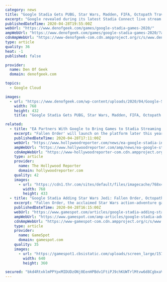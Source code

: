 ```yaml
---
category: news
title: "Google Stadia Gets PUBG, Star Wars, Madden, FIFA, Octopath Traveler, and More Games"
excerpt: "Google revealed during its latest Stadia Connect live stream that 11 more games are joining the service, including a trio of Electronic Arts’ biggest titles. Star Wars: Jedi Fallen Order, the hit action-adventure game from Respawn Entertainment,"
publishedDateTime: 2020-04-28T19:55:00Z
webUrl: "https://www.denofgeek.com/games/google-stadia-games-2020/"
ampWebUrl: "https://www.denofgeek.com/games/google-stadia-games-2020/?amp"
cdnAmpWebUrl: "https://www-denofgeek-com.cdn.ampproject.org/c/s/www.denofgeek.com/games/google-stadia-games-2020/?amp"
type: article
quality: 36
heat: -1
published: false

provider:
  name: Den Of Geek
  domain: denofgeek.com

topics:
  - Google Cloud

images:
  - url: "https://www.denofgeek.com/wp-content/uploads/2020/04/Google-Stadia.jpg?resize=768%2C432"
    width: 768
    height: 432
    title: "Google Stadia Gets PUBG, Star Wars, Madden, FIFA, Octopath Traveler, and More Games"

related:
  - title: "EA Partners With Google to Bring Games to Stadia Streaming Service"
    excerpt: "Fallen Order' will launch on the platform later this year, followed by sports titles from the 'FIFA' and 'Madden NFL' franchises."
    publishedDateTime: 2020-04-28T17:11:00Z
    webUrl: "https://www.hollywoodreporter.com/news/ea-google-stadia-ink-partnership-1292238"
    ampWebUrl: "https://www.hollywoodreporter.com/amp/news/ea-google-stadia-ink-partnership-1292238"
    cdnAmpWebUrl: "https://www-hollywoodreporter-com.cdn.ampproject.org/c/s/www.hollywoodreporter.com/amp/news/ea-google-stadia-ink-partnership-1292238"
    type: article
    provider:
      name: The Hollywood Reporter
      domain: hollywoodreporter.com
    quality: 42
    images:
      - url: "https://cdn1.thr.com/sites/default/files/imagecache/768x433/2019/10/jfo_launchscreens_cal_cu_v09_copy-h_2019.jpg"
        width: 768
        height: 433
  - title: "Google Stadia Adding Star Wars Jedi: Fallen Order, Octopath Traveler, And More Games"
    excerpt: "Fallen Order, the acclaimed Star Wars action-adventure game from Respawn. Jedi: Fallen Order hits the service this fall, with installments of Madden NFL and FIFA set to follow in the winter. In addition to the three EA games,"
    publishedDateTime: 2020-04-28T16:15:00Z
    webUrl: "https://www.gamespot.com/articles/google-stadia-adding-star-wars-jedi-fallen-order-o/1100-6476549/"
    ampWebUrl: "https://www.gamespot.com/amp-articles/google-stadia-adding-star-wars-jedi-fallen-order-o/1100-6476549/"
    cdnAmpWebUrl: "https://www-gamespot-com.cdn.ampproject.org/c/s/www.gamespot.com/amp-articles/google-stadia-adding-star-wars-jedi-fallen-order-o/1100-6476549/"
    type: article
    provider:
      name: GameSpot
      domain: gamespot.com
    quality: 35
    images:
      - url: "https://gamespot1.cbsistatic.com/uploads/screen_large/1574/15746725/3604679-star-wars-jedi-fallen-order-review-nologo.jpg"
        width: 640
        height: 360

secured: "bkd4RtxklmPPYpxMIDUDzONj0EenHPBdv1FtiPJ9chKUWTrlMtvw6d8CgbxaV4UZ4r3S/QXdzusJRO5HcvfbbvAEI/SUrxXWMC78dQUBTgMIcm1CHK6ECic5QwpfRegVBHfFTms9DqPO1p4s77cKH12FU8VBSkYr1nYnkj2toCKuXjo4V2jLTPoRmoscW9soyW2kPQT/x1l/PrgHuYfDPCq9bCRutV5rBotfhh3z7KHkv9qin8tEEyvcb+UAB32kg3XBYIomXFGvn8BhCU0uoQKFgMDMntHVoNNaEU7pP7cdsLSQooeSQdq7o5aV9GkN0+jFnDWFXExDyRwOTQ4ZyWP76TAyZUg9CGEh4rG4eRaUfMW8Az9CalZyJ5SQQDD0XvGDrHceC6CtoD/92Wxf00yFUFy/86g+fMkLWbzW+2zTNfJLvnQ9pGetRH3GTuRpglvlzLRZ5NZEcPkl7N4OSPOiVIS1geC52sRPuCAelxA=;tJ4LbrR7j87kQ11JvPvvBw=="
---
```


